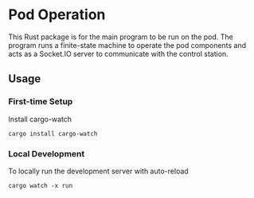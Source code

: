 # Pod Operation

This Rust package is for the main program to be run on the pod.
The program runs a finite-state machine to operate the pod components
and acts as a Socket.IO server to communicate with the control station.

## Usage

### First-time Setup

Install cargo-watch

```shell
cargo install cargo-watch
```

### Local Development

To locally run the development server with auto-reload

```shell
cargo watch -x run
```

